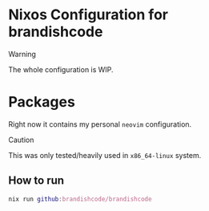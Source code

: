 # Nixos Configuration for brandishcode

> [!WARNING]
> The whole configuration is WIP.

# Packages

Right now it contains my personal `neovim` configuration.

> [!CAUTION]
> This was only tested/heavily used in `x86_64-linux` system.

## How to run

```nix
nix run github:brandishcode/brandishcode
```
